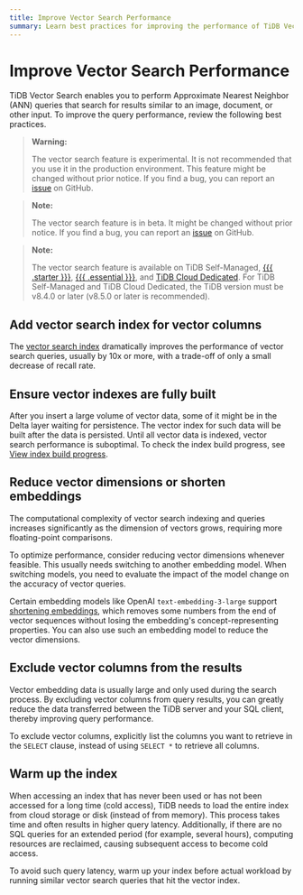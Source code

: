 ```yaml
---
title: Improve Vector Search Performance
summary: Learn best practices for improving the performance of TiDB Vector Search.
---
```


# Improve Vector Search Performance

TiDB Vector Search enables you to perform Approximate Nearest Neighbor (ANN) queries that search for results similar to an image, document, or other input. To improve the query performance, review the following best practices.

<CustomContent platform="tidb">

> **Warning:**
>
> The vector search feature is experimental. It is not recommended that you use it in the production environment. This feature might be changed without prior notice. If you find a bug, you can report an [issue](https://github.com/pingcap/tidb/issues) on GitHub.

</CustomContent>

<CustomContent platform="tidb-cloud">

> **Note:**
>
> The vector search feature is in beta. It might be changed without prior notice. If you find a bug, you can report an [issue](https://github.com/pingcap/tidb/issues) on GitHub.

</CustomContent>

> **Note:**
>
> The vector search feature is available on TiDB Self-Managed, [{{{ .starter }}}](https://docs.pingcap.com/tidbcloud/select-cluster-tier#tidb-cloud-serverless), [{{{ .essential }}}](https://docs.pingcap.com/tidbcloud/select-cluster-tier#essential), and [TiDB Cloud Dedicated](https://docs.pingcap.com/tidbcloud/select-cluster-tier#tidb-cloud-dedicated). For TiDB Self-Managed and TiDB Cloud Dedicated, the TiDB version must be v8.4.0 or later (v8.5.0 or later is recommended).

## Add vector search index for vector columns

The [vector search index](/vector-search/vector-search-index.md) dramatically improves the performance of vector search queries, usually by 10x or more, with a trade-off of only a small decrease of recall rate.

## Ensure vector indexes are fully built

After you insert a large volume of vector data, some of it might be in the Delta layer waiting for persistence. The vector index for such data will be built after the data is persisted. Until all vector data is indexed, vector search performance is suboptimal. To check the index build progress, see [View index build progress](/vector-search/vector-search-index.md#view-index-build-progress).

## Reduce vector dimensions or shorten embeddings

The computational complexity of vector search indexing and queries increases significantly as the dimension of vectors grows, requiring more floating-point comparisons.

To optimize performance, consider reducing vector dimensions whenever feasible. This usually needs switching to another embedding model. When switching models, you need to evaluate the impact of the model change on the accuracy of vector queries.

Certain embedding models like OpenAI `text-embedding-3-large` support [shortening embeddings](https://openai.com/index/new-embedding-models-and-api-updates/), which removes some numbers from the end of vector sequences without losing the embedding's concept-representing properties. You can also use such an embedding model to reduce the vector dimensions.

## Exclude vector columns from the results

Vector embedding data is usually large and only used during the search process. By excluding vector columns from query results, you can greatly reduce the data transferred between the TiDB server and your SQL client, thereby improving query performance.

To exclude vector columns, explicitly list the columns you want to retrieve in the `SELECT` clause, instead of using `SELECT *` to retrieve all columns.

## Warm up the index

When accessing an index that has never been used or has not been accessed for a long time (cold access), TiDB needs to load the entire index from cloud storage or disk (instead of from memory). This process takes time and often results in higher query latency. Additionally, if there are no SQL queries for an extended period (for example, several hours), computing resources are reclaimed, causing subsequent access to become cold access.

To avoid such query latency, warm up your index before actual workload by running similar vector search queries that hit the vector index.